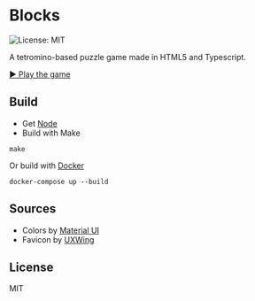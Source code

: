 # Blocks

![License: MIT](https://img.shields.io/badge/license-MIT-green)

A tetromino-based puzzle game made in HTML5 and Typescript.

[▶️ Play the game](https://blocks.verybadfrags.com/)

## Build

* Get [Node](https://nodejs.org/)
* Build with Make

```shell
make
```

Or build with [Docker](https://www.docker.com)

```shell
docker-compose up --build
```

## Sources

- Colors by [Material UI](https://www.materialui.co/colors)
- Favicon by [UXWing](https://uxwing.com/)

## License

MIT
